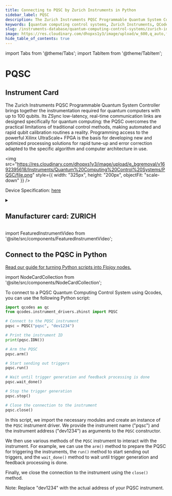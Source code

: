```yaml
---
title: Connecting to PQSC by Zurich Instruments in Python
sidebar_label: PQSC
description: The Zurich Instruments PQSC Programmable Quantum System Controller brings together the instrumentation required for quantum computers with up to 100 qubits. Its ZSync low-latency, real-time communication links are designed specifically for quantum computing-> the PQSC overcomes the practical limitations of traditional control methods, making automated and rapid qubit calibration routines a reality. Programming access to the powerful Xilinx UltraScale+ FPGA is the basis for developing new and optimized processing solutions for rapid tune-up and error correction adapted to the specific algorithm and computer architecture in use.
keywords: [quantum computing control systems, Zurich Instruments, QCodes]
slug: /instruments-database/quantum-computing-control-systems/zurich-instruments/pqsc
image: https://res.cloudinary.com/dhopxs1y3/image/upload/w_600,q_auto,f_auto/e_bgremoval/v1692395618/Instruments/Quantum%20Computing%20Control%20Systems/PQSC/file.jpg
hide_table_of_contents: true
---
```


import Tabs from '@theme/Tabs';
import TabItem from '@theme/TabItem';

# PQSC

## Instrument Card

<div className="flex">

<div>

The Zurich Instruments PQSC Programmable Quantum System Controller brings together the instrumentation required for quantum computers with up to 100 qubits. Its ZSync low-latency, real-time communication links are designed specifically for quantum computing: the PQSC overcomes the practical limitations of traditional control methods, making automated and rapid qubit calibration routines a reality. Programming access to the powerful Xilinx UltraScale+ FPGA is the basis for developing new and optimized processing solutions for rapid tune-up and error correction adapted to the specific algorithm and computer architecture in use.

</div>

<img src="https://res.cloudinary.com/dhopxs1y3/image/upload/e_bgremoval/v1692395618/Instruments/Quantum%20Computing%20Control%20Systems/PQSC/file.png" style={{ width: "325px", height: "200px", objectFit: "scale-down" }} />

</div>

<div className="flex text-center">

<p>Device Specification: <a target="\_blank" href="https://docs.zhinst.com/pdf/ziPQSC_UserManual.pdf">here</a></p>

</div>

<details style={{ marginTop: "15px"}}>
<summary><h2>Manufacturer card: ZURICH</h2></summary>

<img src="https://res.cloudinary.com/dhopxs1y3/image/upload/v1692806207/Instruments/Vendor%20Logos/Zurich_Instruments.png" style={{ width: "100%", height: "170px",objectFit: "scale-down" }} />

Zurich Instruments Ltd. is a privately owned company developing and selling advanced test and measurement instruments equipped with software for dynamic signal analysis.

<ul>
  <li>Headquarters: Switzerland</li>
  <li>Yearly Revenue (millions, USD): 38.0</li>
  <li>Vendor Website: <a href="https://www.zhinst.com/americas/en">here</a></li>
</ul>
</details>

import FeaturedInstrumentVideo from '@site/src/components/FeaturedInstrumentVideo';

<FeaturedInstrumentVideo category='QUANTUM_COMPUTING_CONTROL_SYSTEMS' manufacturer='ZURICH'></FeaturedInstrumentVideo>


## Connect to the PQSC in Python

[Read our guide for turning Python scripts into Flojoy nodes.](https://docs.flojoy.ai/contribution/blocks/custom-flojoy-block/)

import NodeCardCollection from '@site/src/components/NodeCardCollection';

<Tabs>

<TabItem value="Flojoy" label="Flojoy" className="flojoy-instrument-tabs">

<NodeCardCollection category='QUANTUM_COMPUTING_CONTROL_SYSTEMS' manufacturer='ZURICH'></NodeCardCollection>

</TabItem>
<TabItem value="QCodes" label="QCodes">

To connect to a PQSC Quantum Computing Control System using Qcodes, you can use the following Python script:

```python
import qcodes as qc
from qcodes.instrument_drivers.zhinst import PQSC

# Connect to the PQSC instrument
pqsc = PQSC("pqsc", "dev1234")

# Print the instrument ID
print(pqsc.IDN())

# Arm the PQSC
pqsc.arm()

# Start sending out triggers
pqsc.run()

# Wait until trigger generation and feedback processing is done
pqsc.wait_done()

# Stop the trigger generation
pqsc.stop()

# Close the connection to the instrument
pqsc.close()
```

In this script, we import the necessary modules and create an instance of the `PQSC` instrument driver. We provide the instrument name ("pqsc") and the instrument address ("dev1234") as arguments to the `PQSC` constructor.

We then use various methods of the `PQSC` instrument to interact with the instrument. For example, we can use the `arm()` method to prepare the PQSC for triggering the instruments, the `run()` method to start sending out triggers, and the `wait_done()` method to wait until trigger generation and feedback processing is done.

Finally, we close the connection to the instrument using the `close()` method.

Note: Replace "dev1234" with the actual address of your PQSC instrument.

</TabItem>
</Tabs>